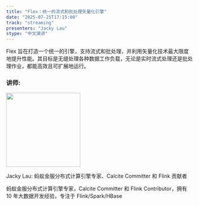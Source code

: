 ```yaml
---
title: "Flex：统一的流式和批处理矢量化引擎"
date: "2025-07-25T17:15:00"
track: "streaming"
presenters: "Jacky Lau"
stype: "中文演讲"
---
```


Flex 旨在打造一个统一的引擎，支持流式和批处理，并利用矢量化技术最大限度地提升性能。其目标是无缝处理各种数据工作负载，无论是实时流式处理还是批处理作业，都能高效且可扩展地运行。

### 讲师:

<img src="https://sessionize.com/image/d1f0-400o400o1-Y9Jb1kV34FfnXoT1DRv3hh.jpg" width="200" /><br/>

Jacky Lau: 蚂蚁金服分布式计算引擎专家、Calcite Committer 和 Flink 贡献者

蚂蚁金服分布式计算引擎专家，Calcite Committer 和 Flink Contributor，拥有 10 年大数据开发经验，专注于 Flink/Spark/HBase